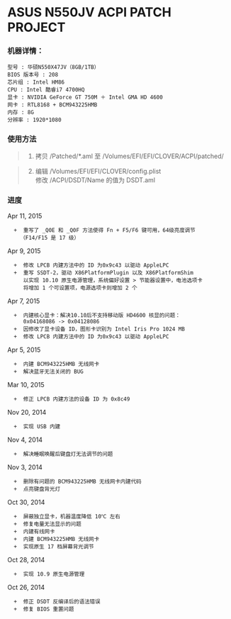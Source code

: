ASUS N550JV ACPI PATCH PROJECT
==============================
    

###  机器详情：

    型号 : 华硕N550X47JV（8GB/1TB）  
    BIOS 版本号 : 208  
    芯片组 : Intel HM86  
    CPU : Intel 酷睿i7 4700HQ  
    显卡 : NVIDIA GeForce GT 750M ＋ Intel GMA HD 4600  
    网卡 : RTL8168 + BCM943225HMB  
    内存 : 8G  
    分辨率 : 1920*1080  
  
  
###  使用方法

>1.  拷贝 /Patched/*.aml 至 /Volumes/EFI/EFI/CLOVER/ACPI/patched/  

>2.  编辑 /Volumes/EFI/EFI/CLOVER/config.plist  
     修改 /ACPI/DSDT/Name 的值为 DSDT.aml  
  
  
###  进度


Apr 11, 2015
  
      +  重写了 _Q0E 和 _Q0F 方法使得 Fn + F5/F6 键可用，64级亮度调节
        （F14/F15 是 17 级）

Apr 9, 2015
  
      +  修改 LPCB 内建方法中的 ID 为0x9c43 以驱动 AppleLPC
      +  重写 SSDT-2，驱动 X86PlatformPlugin 以及 X86PlatformShim 
         以实现 10.10 原生电源管理，系统偏好设置 > 节能器设置中，电池选项卡
         将增加 1 个可设置项，电源选项卡则增加 2 个

Apr 7, 2015
  
      +  内建核心显卡：解决10.10后不支持移动版 HD4600 核显的问题：
         0x04168086 -> 0x04128086
      +  因修改了显卡设备 ID，图形卡识别为 Intel Iris Pro 1024 MB
      +  修改 LPCB 内建方法中的 ID 为0x9c43 以驱动 AppleLPC

Apr 5, 2015
  
      +  内建 BCM943225HMB 无线网卡
      +  解决蓝牙无法关闭的 BUG
      
Mar 10, 2015
  
      +  修正 LPCB 内建方法的设备 ID 为 0x8c49
      
Nov 20, 2014
  
      +  实现 USB 内建
      
Nov 4, 2014
  
      +  解决睡眠唤醒后键盘灯无法调节的问题
      
Nov 3, 2014
  
      +  删除有问题的 BCM943225HMB 无线网卡内建代码
      +  点亮键盘背光灯
      
Oct 30, 2014
  
      +  屏蔽独立显卡，机器温度降低 10℃ 左右
      +  修复电量无法显示的问题
      +  内建有线网卡
      +  内建 BCM943225HMB 无线网卡
      +  实现原生 17 档屏幕背光调节
      
Oct 28, 2014
  
      +  实现 10.9 原生电源管理  
      
Oct 26, 2014  
  
      +  修正 DSDT 反编译后的语法错误
      +  修复 BIOS 重置问题  
      

